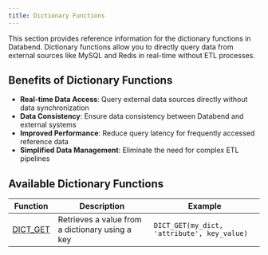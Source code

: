 ```yaml
---
title: Dictionary Functions
---
```


This section provides reference information for the dictionary functions in Databend. Dictionary functions allow you to directly query data from external sources like MySQL and Redis in real-time without ETL processes.

## Benefits of Dictionary Functions

- **Real-time Data Access**: Query external data sources directly without data synchronization
- **Data Consistency**: Ensure data consistency between Databend and external systems
- **Improved Performance**: Reduce query latency for frequently accessed reference data
- **Simplified Data Management**: Eliminate the need for complex ETL pipelines

## Available Dictionary Functions

| Function | Description | Example |
|----------|-------------|--------|
| [DICT_GET](dict-get) | Retrieves a value from a dictionary using a key | `DICT_GET(my_dict, 'attribute', key_value)` |
